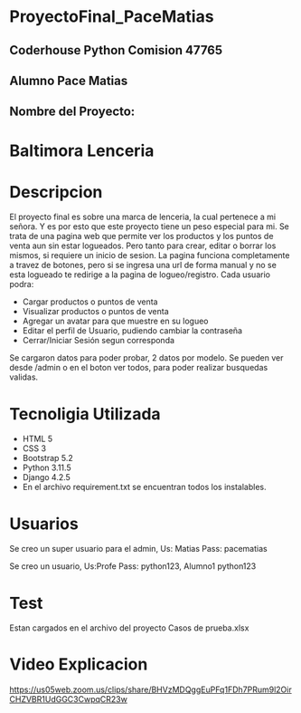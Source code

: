 # ProyectoFinal_PaceMatias
## Coderhouse Python Comision 47765
## Alumno Pace Matias

## Nombre del Proyecto: 
# Baltimora Lenceria

# Descripcion

El proyecto final es sobre una marca de lenceria, la cual pertenece a mi señora.
Y es por esto que este proyecto tiene un peso especial para mi.
Se trata de una pagina web que permite ver los productos y los puntos de venta aun sin estar logueados.
Pero tanto para crear, editar o borrar los mismos, si requiere un inicio de sesion.
La pagina funciona completamente a travez de botones, pero si se ingresa una url de forma manual y no se esta logueado te redirige a la pagina de logueo/registro.
Cada usuario podra: 

- Cargar productos o puntos de venta
- Visualizar productos o puntos de venta
- Agregar un avatar para que muestre en su logueo
- Editar el perfil de Usuario, pudiendo cambiar la contraseña
- Cerrar/Iniciar Sesión segun corresponda


Se cargaron datos para poder probar, 2 datos por modelo.
Se pueden ver desde /admin o en el boton ver todos, para poder realizar busquedas validas.

# Tecnoligia Utilizada

- HTML 5
- CSS 3
- Bootstrap 5.2
- Python 3.11.5
- Django 4.2.5
- En el archivo requirement.txt se encuentran todos los instalables.

# Usuarios

Se creo un super usuario para el admin, Us: Matias Pass: pacematias

Se creo un usuario, Us:Profe Pass: python123, Alumno1 python123

# Test
Estan cargados en el archivo del proyecto Casos de prueba.xlsx

# Video Explicacion

https://us05web.zoom.us/clips/share/BHVzMDQggEuPFq1FDh7PRum9l2OirCHZVBR1UdGGC3CwpqCR23w

